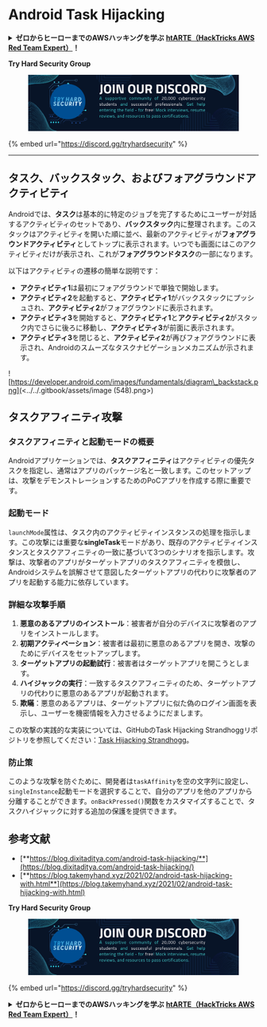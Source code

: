 # Android Task Hijacking

<details>

<summary><strong>ゼロからヒーローまでのAWSハッキングを学ぶ</strong> <a href="https://training.hacktricks.xyz/courses/arte"><strong>htARTE（HackTricks AWS Red Team Expert）</strong></a><strong>！</strong></summary>

HackTricksをサポートする他の方法：

- **HackTricksで企業を宣伝したい**または**HackTricksをPDFでダウンロードしたい**場合は、[**SUBSCRIPTION PLANS**](https://github.com/sponsors/carlospolop)をチェックしてください！
- [**公式PEASS＆HackTricksスウォッグ**](https://peass.creator-spring.com)を入手する
- [**The PEASS Family**](https://opensea.io/collection/the-peass-family)を発見し、独占的な[**NFTs**](https://opensea.io/collection/the-peass-family)のコレクションを見る
- **Discordグループ**に**参加**💬（https://discord.gg/hRep4RUj7f）または[**telegramグループ**](https://t.me/peass)に参加するか、**Twitter** 🐦で**フォロー**する [**@carlospolopm**](https://twitter.com/hacktricks\_live)**。**
- **HackTricks**（https://github.com/carlospolop/hacktricks）と[**HackTricks Cloud**](https://github.com/carlospolop/hacktricks-cloud)のGitHubリポジトリにPRを提出して、あなたのハッキングテクニックを共有してください。

</details>

**Try Hard Security Group**

<figure><img src="/.gitbook/assets/telegram-cloud-document-1-5159108904864449420.jpg" alt=""><figcaption></figcaption></figure>

{% embed url="https://discord.gg/tryhardsecurity" %}

***

## タスク、バックスタック、およびフォアグラウンドアクティビティ

Androidでは、**タスク**は基本的に特定のジョブを完了するためにユーザーが対話するアクティビティのセットであり、**バックスタック**内に整理されます。このスタックはアクティビティを開いた順に並べ、最新のアクティビティが**フォアグラウンドアクティビティ**としてトップに表示されます。いつでも画面にはこのアクティビティだけが表示され、これが**フォアグラウンドタスク**の一部になります。

以下はアクティビティの遷移の簡単な説明です：

- **アクティビティ1**は最初にフォアグラウンドで単独で開始します。
- **アクティビティ2**を起動すると、**アクティビティ1**がバックスタックにプッシュされ、**アクティビティ2**がフォアグラウンドに表示されます。
- **アクティビティ3**を開始すると、**アクティビティ1**と**アクティビティ2**がスタック内でさらに後ろに移動し、**アクティビティ3**が前面に表示されます。
- **アクティビティ3**を閉じると、**アクティビティ2**が再びフォアグラウンドに表示され、Androidのスムーズなタスクナビゲーションメカニズムが示されます。

![https://developer.android.com/images/fundamentals/diagram\_backstack.png](<../../.gitbook/assets/image (548).png>)

## タスクアフィニティ攻撃

### タスクアフィニティと起動モードの概要

Androidアプリケーションでは、**タスクアフィニティ**はアクティビティの優先タスクを指定し、通常はアプリのパッケージ名と一致します。このセットアップは、攻撃をデモンストレーションするためのPoCアプリを作成する際に重要です。

### 起動モード

`launchMode`属性は、タスク内のアクティビティインスタンスの処理を指示します。この攻撃には重要な**singleTask**モードがあり、既存のアクティビティインスタンスとタスクアフィニティの一致に基づいて3つのシナリオを指示します。攻撃は、攻撃者のアプリがターゲットアプリのタスクアフィニティを模倣し、Androidシステムを誤解させて意図したターゲットアプリの代わりに攻撃者のアプリを起動する能力に依存しています。

### 詳細な攻撃手順

1. **悪意のあるアプリのインストール**：被害者が自分のデバイスに攻撃者のアプリをインストールします。
2. **初期アクティベーション**：被害者は最初に悪意のあるアプリを開き、攻撃のためにデバイスをセットアップします。
3. **ターゲットアプリの起動試行**：被害者はターゲットアプリを開こうとします。
4. **ハイジャックの実行**：一致するタスクアフィニティのため、ターゲットアプリの代わりに悪意のあるアプリが起動されます。
5. **欺瞞**：悪意のあるアプリは、ターゲットアプリに似た偽のログイン画面を表示し、ユーザーを機密情報を入力させるようにだまします。

この攻撃の実践的な実装については、GitHubのTask Hijacking Strandhoggリポジトリを参照してください：[Task Hijacking Strandhogg](https://github.com/az0mb13/Task\_Hijacking\_Strandhogg)。

### 防止策

このような攻撃を防ぐために、開発者は`taskAffinity`を空の文字列に設定し、`singleInstance`起動モードを選択することで、自分のアプリを他のアプリから分離することができます。`onBackPressed()`関数をカスタマイズすることで、タスクハイジャックに対する追加の保護を提供できます。

## **参考文献**

- [**https://blog.dixitaditya.com/android-task-hijacking/**](https://blog.dixitaditya.com/android-task-hijacking/)
- [**https://blog.takemyhand.xyz/2021/02/android-task-hijacking-with.html**](https://blog.takemyhand.xyz/2021/02/android-task-hijacking-with.html)

**Try Hard Security Group**

<figure><img src="/.gitbook/assets/telegram-cloud-document-1-5159108904864449420.jpg" alt=""><figcaption></figcaption></figure>

{% embed url="https://discord.gg/tryhardsecurity" %}

<details>

<summary><strong>ゼロからヒーローまでのAWSハッキングを学ぶ</strong> <a href="https://training.hacktricks.xyz/courses/arte"><strong>htARTE（HackTricks AWS Red Team Expert）</strong></a><strong>！</strong></summary>

HackTricksをサポートする他の方法：

- **HackTricksで企業を宣伝したい**または**HackTricksをPDFでダウンロードしたい**場合は、[**SUBSCRIPTION PLANS**](https://github.com/sponsors/carlospolop)をチェックしてください！
- [**公式PEASS＆HackTricksスウォッグ**](https://peass.creator-spring.com)を入手する
- [**The PEASS Family**](https://opensea.io/collection/the-peass-family)を発見し、独占的な[**NFTs**](https://opensea.io/collection/the-peass-family)のコレクションを見る
- **Discordグループ**に**参加**💬（https://discord.gg/hRep4RUj7f）または[**telegramグループ**](https://t.me/peass)に参加するか、**Twitter** 🐦で**フォロー**する [**@carlospolopm**](https://twitter.com/hacktricks\_live)**。**
- **HackTricks**（https://github.com/carlospolop/hacktricks）と[**HackTricks Cloud**](https://github.com/carlospolop/hacktricks-cloud)のGitHubリポジトリにPRを提出して、あなたのハッキングテクニックを共有してください。

</details>
